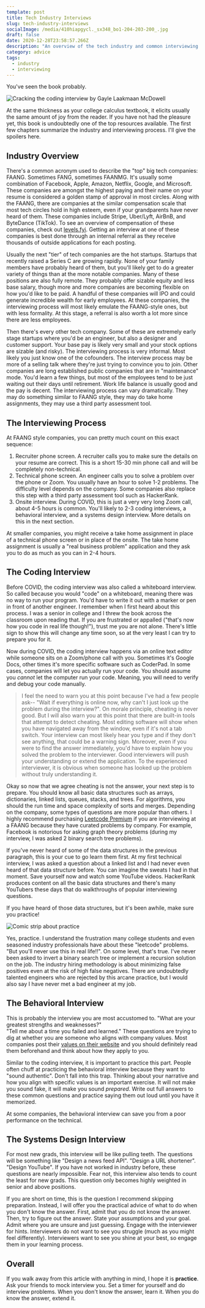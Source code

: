 ```yaml
---
template: post
title: Tech Industry Interviews
slug: tech-industry-interviews
socialImage: /media/410hiapgycl._sx348_bo1-204-203-200_.jpg
draft: false
date: 2020-12-28T23:58:57.266Z
description: "An overview of the tech industry and common interviewing methodologies. "
category: advice
tags:
  - industry
  - interviewing
---
```

You've seen the book probably. 

![Cracking the coding interview by Gayle Laakmaan McDowell](/media/410hiapgycl._sx348_bo1-204-203-200_.jpg "The most infamous interviewing prep book")

At the same thickness as your college calculus textbook, it elicits usually the same amount of joy from the reader. If you have not had the pleasure yet, this book is undoubtedly one of the top resources available. The first few chapters summarize the industry and interviewing process. I'll give the spoilers here.

## Industry Overview

There's a common acronym used to describe the "top" big tech companies: FAANG. Sometimes FANG, sometimes FAANMG. It's usually some combination of Facebook, Apple, Amazon, Netflix, Google, and Microsoft. These companies are amongst the highest paying and their name on your resume is considered a golden stamp of approval in most circles. Along with the FAANG, there are companies at the similar compensation scale that most tech circles hold in high esteem, even if your grandparents have never heard of them. These companies include Stripe, Uber/Lyft, AirBnB, and ByteDance (TikTok). To see an overview of compensation of these companies, check out[](https://www.levels.fyi/2020/?ref=top_bar_banner) [levels.fyi](https://www.levels.fyi/2020/?ref=top_bar_banner). Getting an interview at one of these companies is best done through an internal referral as they receive thousands of outside applications for each posting. 

Usually the next "tier" of tech companies are the hot startups. Startups that recently raised a Series C are growing rapidly. None of your family members have probably heard of them, but you'll likely get to do a greater variety of things than at the more notable companies. Many of these positions are also fully remote. They probably offer sizable equity and less base salary, though more and more companies are becoming flexible on how you'd like to be paid. A handful of these companies will IPO and could generate incredible wealth for early employees. At these companies, the interviewing process will most likely emulate the FAANG-style ones, but with less formality. At this stage, a referral is also worth a lot more since there are less employees. 

Then there's every other tech company. Some of these are extremely early stage startups where you'd be an engineer, but also a designer and customer support. Your base pay is likely very small and your stock options are sizable (and risky). The interviewing process is very informal. Most likely you just know one of the cofounders. The interview process may be more of a selling talk where they're just trying to convince you to join. Other companies are long established public companies that are in "maintenance" mode. You'd learn a few things, but most of the employees tend to be just waiting out their days until retirement. Work life balance is usually good and the pay is decent. The interviewing process can vary dramatically. They may do something similar to FAANG style, they may do take home assignments, they may use a third party assessment tool. 

## The Interviewing Process

At FAANG style companies, you can pretty much count on this exact sequence:

1. Recruiter phone screen. A recruiter calls you to make sure the details on your resume are correct. This is a short 15-30 min phone call and will be completely non-technical.
2. Technical phone screen. An engineer calls you to solve a problem over the phone or Zoom. You usually have an hour to solve 1-2 problems. The difficulty level depends on the company. Some companies also replace this step with a third party assessment tool such as HackerRank.
3. Onsite interview. During COVID, this is just a very very long Zoom call, about 4-5 hours is common. You'll likely to 2-3 coding interviews, a behavioral interview, and a systems design interview. More details on this in the next section.

At smaller companies, you might receive a take home assignment in place of a technical phone screen or in place of the onsite. The take home assignment is usually a "real business problem" application and they ask you to do as much as you can in 2-4 hours.

## The Coding Interview

Before COVID, the coding interview was also called a whiteboard interview. So called because you would "code" on a whiteboard, meaning there was no way to run your program. You'd have to write it out with a marker or pen in front of another engineer. I remember when I first heard about this process. I was a senior in college and I threw the book across the classroom upon reading that. If you are frustrated or appalled ("that's now how you code in real life though!"), trust me you are not alone. There's little sign to show this will change any time soon, so at the very least I can try to prepare you for it. 

Now during COVID, the coding interview happens via an online text editor while someone sits on a Zoom/phone call with you. Sometimes it's Google Docs, other times it's more specific software such as CoderPad. In some cases, companies will let you actually run your code. You should assume you *cannot* let the computer run your code. Meaning, you will need to verify and debug your code manually. 

> I feel the need to warn you at this point because I've had a few people ask-- "Wait if everything is online now, why can't I just look up the problem during the interview?". On morale principle, cheating is never good. But I will also warn you at this point that there are built-in tools that attempt to detect cheating. Most editing software will show when you have navigated away from the window, even if it's not a tab switch. Your interview can most likely hear you type and if they don't see anything, that could be a warning sign. Moreover, even if you were to find the answer immediately, you'd have to explain how you solved the problem to the interviewer. Good interviewers will push your understanding or extend the application. To the experienced interviewer, it is obvious when someone has looked up the problem without truly understanding it. 

Okay so now that we agree cheating is not the answer, your next step is to prepare. You should know all basic data structures such as arrays, dictionaries, linked lists, queues, stacks, and trees. For algorithms, you should the run time and space complexity of sorts and merges. Depending on the company, some types of questions are more popular than others. I highly recommend purchasing [Leetcode Premium](https://leetcode.com/subscribe/?ref=lp_pl) if you are interviewing at a FAANG because they have curated problems by company. For example, Facebook is notorious for asking graph theory problems (during my interview, I was asked 2 binary search tree problems). 

If you've never heard of some of the data structures in the previous paragraph, this is your cue to go learn them first. At my first technical interview, I was asked a question about a linked list and I had never even heard of that data structure before. You can imagine the sweats I had in that moment. Save yourself now and watch some YouTube videos. HackerRank produces content on all the basic data structures and there's many YouTubers these days that do walkthroughs of popular interviewing questions. 

If you have heard of those data structures, but it's been awhile, make sure you practice!

![Comic strip about practice](/media/e0b.jpg "Practice??")

Yes, practice. I understand the frustration many college students and even seasoned industry professionals have about these "leetcode" problems. "But you'll never use this in real life!!". On some level, that's true. I've never been asked to invert a binary search tree or implement a recursion solution on the job. The industry hiring methodology is about minimizing false positives even at the risk of high false negatives. There are undoubtedly talented engineers who are rejected by this arcane practice, but I would also say I have never met a bad engineer at my job. 

## The Behavioral Interview

This is probably the interview you are most accustomed to. "What are your greatest strengths and weaknesses?"\
 "Tell me about a time you failed and learned." These questions are trying to dig at whether you are someone who aligns with company values. Most companies post their [values on their website](https://www.facebook.com/careers/facebook-life/) and you should definitely read them beforehand and think about how they apply to you. 

Similar to the coding interview, it is important to practice this part. People often chuff at practicing the behavioral interview because they want to "sound authentic". Don't fall into this trap. Thinking about your narrative and how you align with specific values is an important exercise. It will not make you sound fake, it will make you sound *prepared*. Write out full answers to these common questions and practice saying them out loud until you have it memorized. 

At some companies, the behavioral interview can save you from a poor performance on the technical. 

## The Systems Design Interview

For most new grads, this interview will be like pulling teeth. The questions will be something like "Design a news feed API". "Design a URL shortener". "Design YouTube". If you have not worked in industry before, these questions are nearly impossible. Fear not, this interview also tends to count the least for new grads. This question only becomes highly weighted in senior and above positions. 

If you are short on time, this is the question I recommend skipping preparation. Instead, I will offer you the practical advice of what to do when you don't know the answer. First, admit that you do not know the answer. Then, try to figure out the answer. State your assumptions and your goal. Admit where you are unsure and just guessing. Engage with the interviewer for hints. Interviewers do not want to see you struggle (much as you might feel differently). Interviewers want to see you shine at your best, so engage them in your learning process. 



## Overall

If you walk away from this article with anything in mind, I hope it is **practice**. Ask your friends to mock interview you. Set a timer for yourself and do interview problems. When you don't know the answer, learn it. When you do know the answer, extend it.